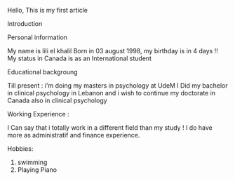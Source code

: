 Hello, 
This is my first article 

Introduction

Personal information

My name is lili el khalil
Born in 03 august 1998, my birthday is in 4 days !!
My status in Canada is as an International student

Educational backgroung

Till present : i'm doing my masters in psychology at UdeM
I Did my bachelor in clinical psychology in Lebanon and i wish to continue my doctorate in Canada also in clinical psychology

Working Experience :

I Can say that i totally work in a different field than my study !
I do have more as administratif and finance experience.

Hobbies: 
1. swimming 
2. Playing Piano


